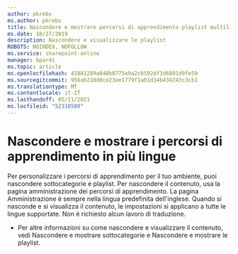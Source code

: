 ```yaml
---
author: pkrebs
ms.author: pkrebs
title: Nascondere e mostrare percorsi di apprendimento playlist multilingue
ms.date: 10/27/2019
description: Nascondere e visualizzare le playlist
ROBOTS: NOINDEX, NOFOLLOW
ms.service: sharepoint-online
manager: bpardi
ms.topic: article
ms.openlocfilehash: 41881289a040b0775e9a2c6592df1d6801d9fe59
ms.sourcegitcommit: 956ab22dd8ce23ee1779f1a01d34b434243c3cb1
ms.translationtype: MT
ms.contentlocale: it-IT
ms.lasthandoff: 05/11/2021
ms.locfileid: "52310580"
---
```

# <a name="hide-and-show-learning-pathways-multilingual-content"></a>Nascondere e mostrare i percorsi di apprendimento in più lingue 

Per personalizzare i percorsi di apprendimento per il tuo ambiente, puoi nascondere sottocategorie e playlist. Per nascondere il contenuto, usa la pagina amministrazione dei percorsi di apprendimento. La pagina Amministrazione è sempre nella lingua predefinita dell'inglese. Quando si nasconde e si visualizza il contenuto, le impostazioni si applicano a tutte le lingue supportate. Non è richiesto alcun lavoro di traduzione. 

- Per altre informazioni su come nascondere e visualizzare il contenuto, vedi Nascondere e mostrare sottocategorie e Nascondere e mostrare le playlist. 



